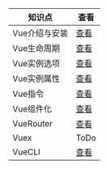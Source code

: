 | 知识点        | 查看                                                         |
| ------------- | ------------------------------------------------------------ |
| Vue介绍与安装 | [查看](https://github.com/ebbmne/learning-note/blob/master/Vue/01-Vue介绍与安装.md) |
| Vue生命周期   | [查看](https://github.com/ebbmne/learning-note/blob/master/Vue/02-Vue生命周期.md) |
| Vue实例选项   | [查看](https://github.com/ebbmne/learning-note/blob/master/Vue/03-Vue实例选项.md) |
| Vue实例属性   | [查看](https://github.com/ebbmne/learning-note/blob/master/Vue/04-Vue实例属性.md) |
| Vue指令       | [查看](https://github.com/ebbmne/learning-note/blob/master/Vue/05-Vue指令.md) |
| Vue组件化     | [查看](https://github.com/ebbmne/learning-note/blob/master/Vue/06-Vue组件化.md) |
| VueRouter     | [查看](https://github.com/ebbmne/learning-note/blob/master/Vue/07-VueRouter.md) |
| Vuex          | ToDo                                                         |
| VueCLI        | [查看](https://github.com/ebbmne/learning-note/blob/master/Vue/09-VueCLI.md) |

